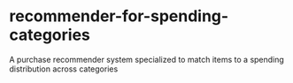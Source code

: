# recommender-for-spending-categories
A purchase recommender system specialized to match items to a spending distribution across categories
